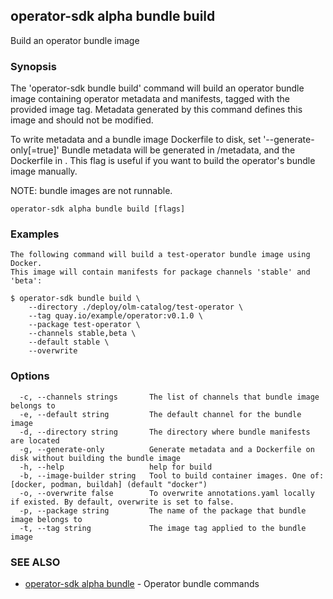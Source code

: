 ## operator-sdk alpha bundle build

Build an operator bundle image

### Synopsis

The 'operator-sdk bundle build' command will build an operator
bundle image containing operator metadata and manifests, tagged with the
provided image tag. Metadata generated by this command defines this image
and should not be modified.

To write metadata and a bundle image Dockerfile to disk, set '--generate-only[=true]'
Bundle metadata will be generated in <directory-arg>/metadata, and the Dockerfile
in <directory-arg>. This flag is useful if you want to build the operator's
bundle image manually.

NOTE: bundle images are not runnable.


```
operator-sdk alpha bundle build [flags]
```

### Examples

```
The following command will build a test-operator bundle image using Docker.
This image will contain manifests for package channels 'stable' and 'beta':

$ operator-sdk bundle build \
    --directory ./deploy/olm-catalog/test-operator \
    --tag quay.io/example/operator:v0.1.0 \
    --package test-operator \
    --channels stable,beta \
    --default stable \
    --overwrite

```

### Options

```
  -c, --channels strings       The list of channels that bundle image belongs to
  -e, --default string         The default channel for the bundle image
  -d, --directory string       The directory where bundle manifests are located
  -g, --generate-only          Generate metadata and a Dockerfile on disk without building the bundle image
  -h, --help                   help for build
  -b, --image-builder string   Tool to build container images. One of: [docker, podman, buildah] (default "docker")
  -o, --overwrite false        To overwrite annotations.yaml locally if existed. By default, overwrite is set to false.
  -p, --package string         The name of the package that bundle image belongs to
  -t, --tag string             The image tag applied to the bundle image
```

### SEE ALSO

* [operator-sdk alpha bundle](operator-sdk_alpha_bundle.md)	 - Operator bundle commands

